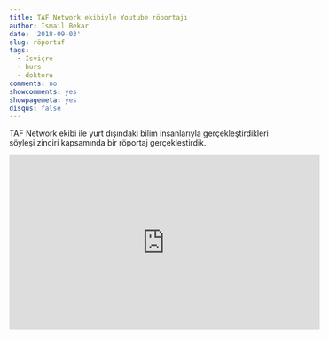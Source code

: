 ```yaml
---
title: TAF Network ekibiyle Youtube röportajı
author: İsmail Bekar
date: '2018-09-03'
slug: röportaf
tags:
  - İsviçre
  - burs
  - doktora
comments: no
showcomments: yes
showpagemeta: yes
disqus: false
---
```


TAF Network ekibi ile yurt dışındaki bilim insanlarıyla gerçekleştirdikleri söyleşi zinciri kapsamında bir röportaj gerçekleştirdik.

<iframe width="560" height="315" src="https://www.youtube.com/embed/1vO27nLm5Os" 
frameborder="0" allow="autoplay; encrypted-media" allowfullscreen></iframe>

